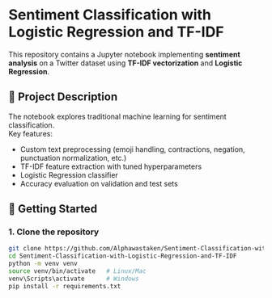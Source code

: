 # Sentiment Classification with Logistic Regression and TF-IDF

This repository contains a Jupyter notebook implementing **sentiment analysis** on a Twitter dataset using **TF-IDF vectorization** and **Logistic Regression**.

## 📖 Project Description
The notebook explores traditional machine learning for sentiment classification.  
Key features:
- Custom text preprocessing (emoji handling, contractions, negation, punctuation normalization, etc.)
- TF-IDF feature extraction with tuned hyperparameters
- Logistic Regression classifier
- Accuracy evaluation on validation and test sets

## 🚀 Getting Started

### 1. Clone the repository
```bash
git clone https://github.com/Alphawastaken/Sentiment-Classification-with-Logistic-Regression-and-TF-IDF?tab=readme-ov-file
cd Sentiment-Classification-with-Logistic-Regression-and-TF-IDF
python -m venv venv
source venv/bin/activate   # Linux/Mac
venv\Scripts\activate      # Windows
pip install -r requirements.txt
```
